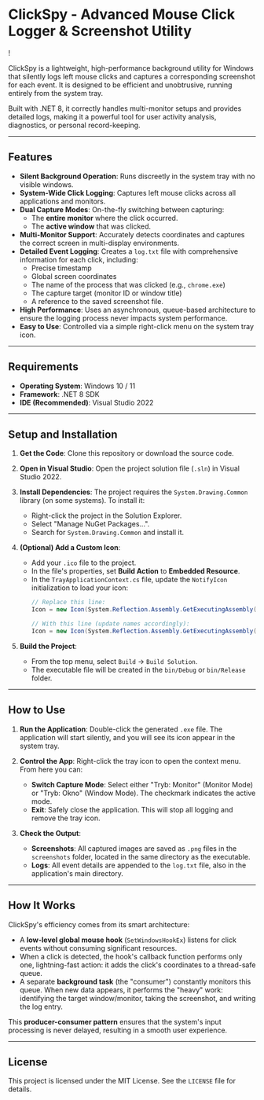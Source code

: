 # ClickSpy - Advanced Mouse Click Logger & Screenshot Utility

!

ClickSpy is a lightweight, high-performance background utility for Windows that silently logs left mouse clicks and captures a corresponding screenshot for each event. It is designed to be efficient and unobtrusive, running entirely from the system tray.

Built with .NET 8, it correctly handles multi-monitor setups and provides detailed logs, making it a powerful tool for user activity analysis, diagnostics, or personal record-keeping.

---

## Features

-   **Silent Background Operation**: Runs discreetly in the system tray with no visible windows.
-   **System-Wide Click Logging**: Captures left mouse clicks across all applications and monitors.
-   **Dual Capture Modes**: On-the-fly switching between capturing:
    -   The **entire monitor** where the click occurred.
    -   The **active window** that was clicked.
-   **Multi-Monitor Support**: Accurately detects coordinates and captures the correct screen in multi-display environments.
-   **Detailed Event Logging**: Creates a `log.txt` file with comprehensive information for each click, including:
    -   Precise timestamp
    -   Global screen coordinates
    -   The name of the process that was clicked (e.g., `chrome.exe`)
    -   The capture target (monitor ID or window title)
    -   A reference to the saved screenshot file.
-   **High Performance**: Uses an asynchronous, queue-based architecture to ensure the logging process never impacts system performance.
-   **Easy to Use**: Controlled via a simple right-click menu on the system tray icon.

---

## Requirements

-   **Operating System**: Windows 10 / 11
-   **Framework**: .NET 8 SDK
-   **IDE (Recommended)**: Visual Studio 2022

---

## Setup and Installation

1.  **Get the Code**: Clone this repository or download the source code.

2.  **Open in Visual Studio**: Open the project solution file (`.sln`) in Visual Studio 2022.

3.  **Install Dependencies**: The project requires the `System.Drawing.Common` library (on some systems). To install it:
    -   Right-click the project in the Solution Explorer.
    -   Select "Manage NuGet Packages...".
    -   Search for `System.Drawing.Common` and install it.

4.  **(Optional) Add a Custom Icon**:
    -   Add your `.ico` file to the project.
    -   In the file's properties, set **Build Action** to **Embedded Resource**.
    -   In the `TrayApplicationContext.cs` file, update the `NotifyIcon` initialization to load your icon:
        ```csharp
        // Replace this line:
        Icon = new Icon(System.Reflection.Assembly.GetExecutingAssembly().GetManifestResourceStream("ClickSpy.spy-icon.ico")), // Use a default icon
        
        // With this line (update names accordingly):
        Icon = new Icon(System.Reflection.Assembly.GetExecutingAssembly().GetManifestResourceStream("YourProjectName.YourIconName.ico")),
        ```

5.  **Build the Project**:
    -   From the top menu, select `Build` -> `Build Solution`.
    -   The executable file will be created in the `bin/Debug` or `bin/Release` folder.

---

## How to Use

1.  **Run the Application**: Double-click the generated `.exe` file. The application will start silently, and you will see its icon appear in the system tray.

2.  **Control the App**: Right-click the tray icon to open the context menu. From here you can:
    -   **Switch Capture Mode**: Select either "Tryb: Monitor" (Monitor Mode) or "Tryb: Okno" (Window Mode). The checkmark indicates the active mode.
    -   **Exit**: Safely close the application. This will stop all logging and remove the tray icon.

3.  **Check the Output**:
    -   **Screenshots**: All captured images are saved as `.png` files in the `screenshots` folder, located in the same directory as the executable.
    -   **Logs**: All event details are appended to the `log.txt` file, also in the application's main directory.

---

## How It Works

ClickSpy's efficiency comes from its smart architecture:

-   A **low-level global mouse hook** (`SetWindowsHookEx`) listens for click events without consuming significant resources.
-   When a click is detected, the hook's callback function performs only one, lightning-fast action: it adds the click's coordinates to a thread-safe queue.
-   A separate **background task** (the "consumer") constantly monitors this queue. When new data appears, it performs the "heavy" work: identifying the target window/monitor, taking the screenshot, and writing the log entry.

This **producer-consumer pattern** ensures that the system's input processing is never delayed, resulting in a smooth user experience.

---

## License

This project is licensed under the MIT License. See the `LICENSE` file for details.

